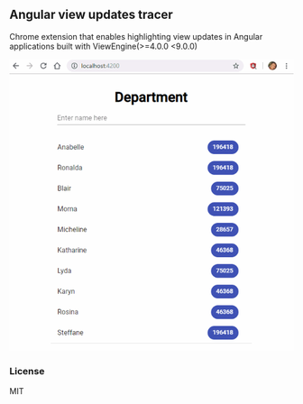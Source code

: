 ## Angular view updates tracer

Chrome extension that enables highlighting view updates in Angular applications built with ViewEngine(>=4.0.0 <9.0.0)

![Angular view updates tracer](/meta/preview.gif)

### License

MIT
